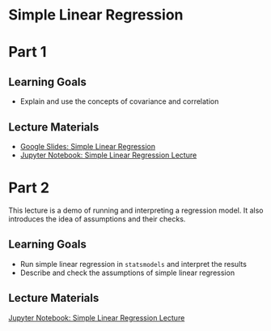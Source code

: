 # Simple Linear Regression 

# Part 1

## Learning Goals

- Explain and use the concepts of covariance and correlation

## Lecture Materials

- [Google Slides: Simple Linear Regression](https://docs.google.com/presentation/d/1DwCvkgzA0PmdwZJAqD82QJnwcR_AnGcFM74s5QxpDkQ/edit?usp=sharing)
- [Jupyter Notebook: Simple Linear Regression Lecture](Simple_Linear_Regression_Lecture.ipynb)

# Part 2

This lecture is a demo of running and interpreting a regression model. It also introduces the idea of assumptions and their checks.

## Learning Goals

- Run simple linear regression in `statsmodels` and interpret the results
- Describe and check the assumptions of simple linear regression

## Lecture Materials

[Jupyter Notebook: Simple Linear Regression Lecture](Simple_Linear_Regression_Lecture.ipynb)
